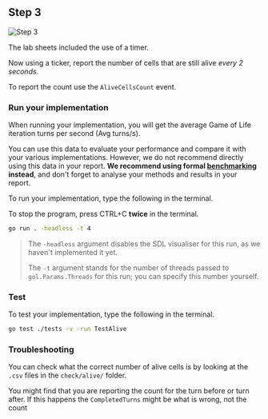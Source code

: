 <!--@include: index.md-->
#

## Step 3

![Step 3](/assets/cw_diagrams-Parallel_3.png)

The lab sheets included the use of a timer.

Now using a ticker, report the number of cells that are still alive *every 2 seconds*.

To report the count use the `AliveCellsCount` event.

### Run your implementation

When running your implementation, you will get the average Game of Life iteration turns per second (Avg turns/s).

You can use this data to evaluate your performance and compare it with your various implementations. However, we do not recommend directly using this data in your report.
**We recommend using formal [benchmarking](/report-guidance.md#example-benchmark-function) instead**, and don't forget to analyse your methods and results in your report.

To run your implementation, type the following in the terminal.

To stop the program, press CTRL+C **twice** in the terminal.

``` bash
go run . -headless -t 4
```

> The `-headless` argument disables the SDL visualiser for this run, as we haven't implemented it yet.
>
> The `-t` argument stands for the number of threads passed to `gol.Params.Threads` for this run; you can specify this number yourself.

### Test

To test your implementation, type the following in the terminal.

``` bash
go test ./tests -v -run TestAlive
```

### Troubleshooting

You can check what the correct number of alive cells is by looking at the `.csv` files in the `check/alive/` folder.

You might find that you are reporting the count for the turn before or turn after. If this happens the `CompletedTurns` might be what is wrong, not the count
